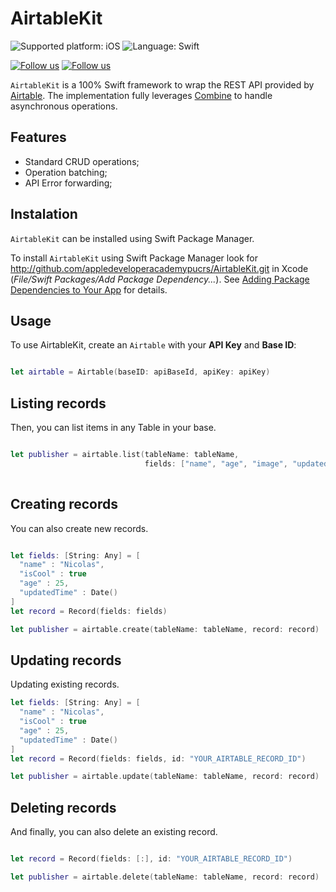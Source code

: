 <!-- Title -->
# AirtableKit

<!-- Future plataform support -->
<!-- [Supported platform: iOS, macOS, tvOS, watchOS](https://img.shields.io/badge/platform-iOS%2C%20macOS%2C%20tvOS%2C%20watchOS-lightgrey) -->

<!-- Current platform support -->
![Supported platform: iOS](https://img.shields.io/badge/iOS-lightgrey)
![Language: Swift](https://img.shields.io/badge/swift-orange)


<!-- Social Media -->
[![Follow us](https://img.shields.io/twitter/follow/_nicolaspn?style=social)](https://twitter.com/intent/follow?screen_name=_nicolaspn)
[![Follow us](https://img.shields.io/twitter/follow/rafaelruwer?style=social)](https://twitter.com/intent/follow?screen_name=rafaelruwer)

`AirtableKit` is a 100% Swift framework to wrap the REST API provided by [Airtable](http://api.airtable.com/). The implementation fully leverages [Combine](https://developer.apple.com/documentation/combine) to handle asynchronous operations.

## Features
- Standard CRUD operations;
- Operation batching;
- API Error forwarding;

## Instalation

`AirtableKit` can be installed using Swift Package Manager.

To install `AirtableKit` using Swift Package Manager look for http://github.com/appledeveloperacademypucrs/AirtableKit.git in Xcode (*File/Swift Packages/Add Package Dependency...*). See [Adding Package Dependencies to Your App](https://developer.apple.com/documentation/xcode/adding_package_dependencies_to_your_app) for details.

## Usage

To use AirtableKit, create an `Airtable` with your __API Key__ and __Base ID__:

``` swift

let airtable = Airtable(baseID: apiBaseId, apiKey: apiKey)

```

## Listing records

Then, you can list items in any Table in your base.

``` swift

let publisher = airtable.list(tableName: tableName, 
                              fields: ["name", "age", "image", "updatedTime", "isCool"])
        
```

## Creating records

You can also create new records.

``` swift

let fields: [String: Any] = [
  "name" : "Nicolas",
  "isCool" : true
  "age" : 25,
  "updatedTime" : Date()
]
let record = Record(fields: fields)

let publisher = airtable.create(tableName: tableName, record: record)

```

## Updating records

Updating existing records.

``` swift
let fields: [String: Any] = [
  "name" : "Nicolas",
  "isCool" : true
  "age" : 25,
  "updatedTime" : Date()
]
let record = Record(fields: fields, id: "YOUR_AIRTABLE_RECORD_ID")

let publisher = airtable.update(tableName: tableName, record: record)

```

## Deleting records

And finally, you can also delete an existing record.

``` swift

let record = Record(fields: [:], id: "YOUR_AIRTABLE_RECORD_ID")

let publisher = airtable.delete(tableName: tableName, record: record)

```
